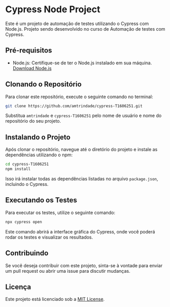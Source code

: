 # Cypress Node Project

Este é um projeto de automação de testes utilizando o Cypress com Node.js. Projeto sendo desenvolvido no curso de Automação de testes com Cypress.

## Pré-requisitos

- Node.js: Certifique-se de ter o Node.js instalado em sua máquina. [Download Node.js](https://nodejs.org/)

## Clonando o Repositório

Para clonar este repositório, execute o seguinte comando no terminal:

```bash
git clone https://github.com/amtrindade/cypress-T1606251.git
```

Substitua `amtrindade` e `cypress-T1606251` pelo nome de usuário e nome do repositório do seu projeto.

## Instalando o Projeto

Após clonar o repositório, navegue até o diretório do projeto e instale as dependências utilizando o npm:

```bash
cd cypress-T1606251
npm install
```

Isso irá instalar todas as dependências listadas no arquivo `package.json`, incluindo o Cypress.

## Executando os Testes

Para executar os testes, utilize o seguinte comando:

```bash
npx cypress open
```

Este comando abrirá a interface gráfica do Cypress, onde você poderá rodar os testes e visualizar os resultados.

## Contribuindo

Se você deseja contribuir com este projeto, sinta-se à vontade para enviar um pull request ou abrir uma issue para discutir mudanças.

## Licença

Este projeto está licenciado sob a [MIT License](LICENSE).
